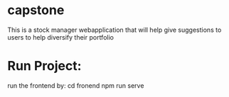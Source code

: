 # capstone

This is a stock manager webapplication that will help give suggestions to users to help diversify their portfolio

# Run Project:
run the frontend by:
    cd fronend
    npm run serve
